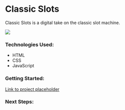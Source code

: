 # Classic Slots
Classic Slots is a digital take on the classic slot machine. 

![ ](placeholder  "Placeholder Screenshot")

### Technologies Used:
* HTML
* CSS
* JavaScript

### Getting Started:

[Link to project placeholder](#) 

### Next Steps:

